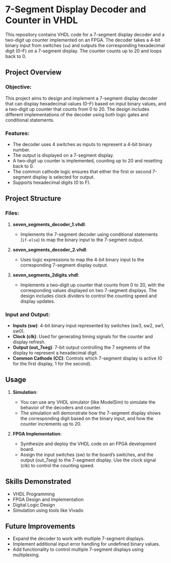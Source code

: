 
# 7-Segment Display Decoder and Counter in VHDL

This repository contains VHDL code for a 7-segment display decoder and a two-digit up counter implemented on an FPGA. The decoder takes a 4-bit binary input from switches (`sw`) and outputs the corresponding hexadecimal digit (0–F) on a 7-segment display. The counter counts up to 20 and loops back to 0.

## Project Overview

### Objective:
This project aims to design and implement a 7-segment display decoder that can display hexadecimal values (0–F) based on input binary values, and a two-digit up counter that counts from 0 to 20. The design includes different implementations of the decoder using both logic gates and conditional statements.

### Features:
- The decoder uses 4 switches as inputs to represent a 4-bit binary number.
- The output is displayed on a 7-segment display.
- A two-digit up counter is implemented, counting up to 20 and resetting back to 0.
- The common cathode logic ensures that either the first or second 7-segment display is selected for output.
- Supports hexadecimal digits (0 to F).

## Project Structure

### Files:
1. **seven_segments_decoder_1.vhdl**:
   - Implements the 7-segment decoder using conditional statements (`if-else`) to map the binary input to the 7-segment output.
   
2. **seven_segments_decoder_2.vhdl**:
   - Uses logic expressions to map the 4-bit binary input to the corresponding 7-segment display output.

3. **seven_segments_2digits.vhdl**:
   - Implements a two-digit up counter that counts from 0 to 20, with the corresponding values displayed on two 7-segment displays. The design includes clock dividers to control the counting speed and display updates.

### Input and Output:
- **Inputs (sw)**: 4-bit binary input represented by switches (sw3, sw2, sw1, sw0).
- **Clock (clk)**: Used for generating timing signals for the counter and display refresh.
- **Output (out_7seg)**: 7-bit output controlling the 7 segments of the display to represent a hexadecimal digit.
- **Common Cathode (CC)**: Controls which 7-segment display is active (0 for the first display, 1 for the second).

## Usage

1. **Simulation**:
   - You can use any VHDL simulator (like ModelSim) to simulate the behavior of the decoders and counter.
   - The simulation will demonstrate how the 7-segment display shows the corresponding digit based on the binary input, and how the counter increments up to 20.

2. **FPGA Implementation**:
   - Synthesize and deploy the VHDL code on an FPGA development board.
   - Assign the input switches (sw) to the board’s switches, and the output (out_7seg) to the 7-segment display. Use the clock signal (clk) to control the counting speed.

## Skills Demonstrated

- VHDL Programming
- FPGA Design and Implementation
- Digital Logic Design
- Simulation using tools like Vivado

## Future Improvements

- Expand the decoder to work with multiple 7-segment displays.
- Implement additional input error handling for undefined binary values.
- Add functionality to control multiple 7-segment displays using multiplexing.
